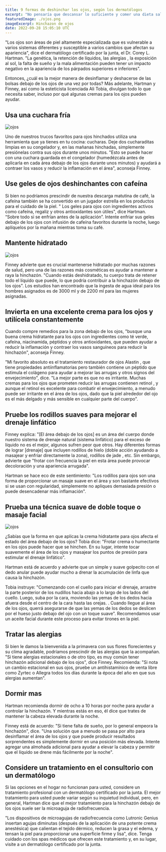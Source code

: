```yaml
---
title: 9 formas de deshinchar los ojos, según los dermatólogos
excerpt: "No pensaría que descansar lo suficiente y comer una dieta saludable haría que la hinchazón debajo de los ojos desapareciera, pero, por desgracia, todavía vemos bolsas debajo de los ojos. Los cambios debajo de los ojos son inevitables a medida que envejecemos (decoloración oscura o azulada, apariencia deprimida, hinchazón, bolsas , etc.), dice el dermatólogo certificado por la junta, el Dr. Robert Finney. Es necesario identificar la causa de la hinchazón debajo de los ojos antes de determinar cómo ayudar a tratarla"
featuredImage: ./ojos.png
imageExcerpt: Hinchazon de ojos
date: 2022-09-28 15:05:10 UTC
---
```


"Los ojos son áreas de piel altamente especializada que es vulnerable a varios sistemas diferentes y susceptible a varios cambios que afectan su apariencia", dice el dermatólogo certificado por la junta, el Dr. Corey L. Hartman. "La genética, la retención de líquidos, las alergias , la exposición al sol, la falta de sueño y la mala alimentación pueden tener un impacto negativo en la apariencia de los párpados superiores e inferiores".

Entonces, ¿cuál es la mejor manera de desinflamar y deshacerse de las bolsas debajo de los ojos de una vez por todas? Más adelante, Hartman y Finney, así como la esteticista licenciada Ali Tobia, divulgan todo lo que necesita saber, incluso por qué algunas cremas para los ojos pueden ayudar.

## Usa una cuchara fría

![ojos](./3.jpg)

Uno de nuestros trucos favoritos para ojos hinchados utiliza una herramienta que ya tienes en tu cocina: cucharas. Deje dos cucharaditas limpias en su congelador y, en las mañanas hinchadas, simplemente presiónelas contra sus ojos durante unos minutos. "Esto se puede hacer con una cuchara guardada en el congelador (humedézcala antes de aplicarla en cada área debajo de los ojos durante unos minutos) y ayudará a contraer los vasos y reducir la inflamación en el área", aconseja Finney.

## Use geles de ojos deshinchantes con cafeína

Si bien no podríamos prescindir de nuestra descarga matutina de café, la cafeína también se ha convertido en un jugador estrella en los productos para el cuidado de la piel. " Los geles para ojos con ingredientes activos como cafeína, regaliz y otros antioxidantes son útiles", dice Hartman. “Sobre todo si se enfrían antes de la aplicación”. Intente enfriar sus geles debajo de los ojos con infusión de cafeína favoritos durante la noche, luego aplíquelos por la mañana mientras toma su café.

## Mantente hidratado

![ojos](./2.jpg)

Finney advierte que es crucial mantenerse hidratado por muchas razones de salud, pero una de las razones más cosméticas es ayudar a mantener a raya la hinchazón. "Cuando estás deshidratado, tu cuerpo trata de retener todo el líquido que puede, lo que podría contribuir a la hinchazón debajo de los ojos". Los estudios han encontrado que la ingesta de agua ideal para los hombres asignados es de 3000 ml y de 2200 ml para las mujeres asignadas.

## Invierta en una excelente crema para los ojos y utilícela constantemente

Cuando compre remedios para la zona debajo de los ojos, "busque una buena crema hidratante para los ojos con ingredientes como té verde, cafeína, niacinamida, péptidos y otros antioxidantes, que pueden ayudar a reducir la inflamación y contraer los vasos sanguíneos para reducir la hinchazón", aconseja Finney.

"Mi favorito absoluto es el tratamiento restaurador de ojos Alastin , que tiene propiedades antiinflamatorias pero también contiene un péptido que estimula el colágeno para ayudar a mejorar las arrugas y otros signos del envejecimiento", dice. "La mejor parte es que no es irritante. Muchas cremas para los ojos que prometen reducir las arrugas contienen retinol , y aunque el retinol es excelente para combatir el envejecimiento, a menudo puede ser irritante en el área de los ojos, dado que la piel alrededor del ojo es el más delgado y más sensible en cualquier parte del cuerpo".

## Pruebe los rodillos suaves para mejorar el drenaje linfático

Finney explica: "[El área debajo de los ojos] es un área del cuerpo donde nuestro sistema de drenaje natural (sistema linfático) para el exceso de líquido no es el mejor, algunos sufren peor que otros. Hay diferentes formas de lograr [drenaje] que incluyen rodillos de hielo (doble acción ayudando a masajear y enfriar directamente la zona), rodillos de jade , etc. Sin embargo, advierte que "frotar con frecuencia la piel en esta área puede provocar decoloración y una apariencia arrugada".

Hartman se hace eco de este sentimiento: "Los rodillos para ojos son una forma de proporcionar un masaje suave en el área y son bastante efectivos si se usan con regularidad, simplemente no apliques demasiada presión o puede desencadenar más inflamación".

## Prueba una técnica suave de doble toque o masaje facial

![ojos](./1.jpg)

¿Sabías que la forma en que aplicas la crema hidratante para ojos afecta el estado del área debajo de los ojos? Tobia dice: "Frotar crema o humectante en los ojos puede hacer que se hinchen. En su lugar, intente tocar suavemente el área de los ojos y masajear los puntos de presión para estimular el drenaje linfático".

Hartman está de acuerdo y advierte que un simple y suave golpecito con el dedo anular puede ayudar mucho a drenar la acumulación de linfa que causa la hinchazón.

Tobia instruye: "Comenzando con el cuello para iniciar el drenaje, arrastre la parte posterior de los nudillos hacia abajo a lo largo de los lados del cuello. Luego, suba por la cara, moviendo las yemas de los dedos hacia afuera desde el centro de la cara hasta las orejas. . Cuando llegue al área de los ojos, querrá asegurarse de que las yemas de los dedos se deslicen por el hueso justo debajo del ojo con un toque suave". Recomendamos usar un aceite facial durante este proceso para evitar tirones en la piel.

## Tratar las alergias

Si bien le damos la bienvenida a la primavera con sus flores florecientes y su clima agradable, podríamos prescindir de las alergias que la acompañan. "Si tiene alergias estacionales o de otro tipo, es muy común tener hinchazón adicional debajo de los ojos", dice Finney. Recomienda: "Si nota un cambio estacional en sus ojos, pruebe un antihistamínico de venta libre como Zyrtec o Allegra todos los días durante la época del año en que sus alergias aumentan".

## Dormir mas

Hartman recomienda dormir de ocho a 10 horas por noche para ayudar a controlar la hinchazón. Y mientras estás en eso, él dice que trates de mantener la cabeza elevada durante la noche.

Finney está de acuerdo: "Si tiene falta de sueño, por lo general empeora la hinchazón", dice. "Una solución que a menudo se pasa por alto para desinflamar el área de los ojos y que puede producir resultados sorprendentes es simplemente dormir en una posición más elevada. Intente agregar una almohada adicional para ayudar a elevar la cabeza y permitir que el líquido se drene más fácilmente por la noche".

## Considere un tratamiento en el consultorio con un dermatólogo

Si las opciones en el hogar no funcionan para usted, considere un tratamiento profesional con un dermatólogo certificado por la junta. El mejor tratamiento para usted puede variar según su inquietud individual, pero, en general, Hartman dice que el mejor tratamiento para la hinchazón debajo de los ojos suele ser la microaguja de radiofrecuencia.

"Los dispositivos de microagujas de radiofrecuencia como Lutronic Genius insertan agujas diminutas (después de la aplicación de una potente crema anestésica) que calientan el tejido dérmico, reducen la grasa y el edema, y ​​tensan la piel para proporcionar una superficie firme y lisa", dice. Tenga cuidado con los spas médicos que ofrecen este tratamiento y, en su lugar, visite a un dermatólogo certificado por la junta.
